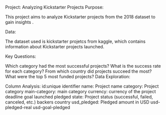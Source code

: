 Project: Analyzing Kickstarter Projects
Purpose:

This project aims to analyze Kickstarter projects from the 2018 dataset to gain insights .

Data:

The dataset used is kickstarter projetcs from kaggle, which contains information about Kickstarter projects launched.

Key Questions:

Which category had the most successful projects?
What is the success rate for each category?
From which country did projects succeed the most?
What were the top 5 most funded projects?
Data Exploration:

Column Analysis:
id:unique identifier
name: Project name
category: Project category
main-category: main category
currency: currency of the project
deadline
goal
launched
pledged
state: Project status (successful, failed, canceled, etc.)
backers
country
usd_pledged: Pledged amount in USD
usd-pledged-real
usd-goal-pledged



